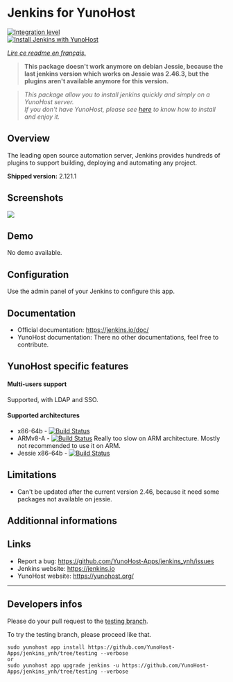 # Jenkins for YunoHost

[![Integration level](https://dash.yunohost.org/integration/jenkins.svg)](https://dash.yunohost.org/appci/app/jenkins)  
[![Install Jenkins with YunoHost](https://install-app.yunohost.org/install-with-yunohost.png)](https://install-app.yunohost.org/?app=jenkins)

*[Lire ce readme en français.](./README_fr.md)*

> **This package doesn't work anymore on debian Jessie, because the last jenkins version which works on Jessie was 2.46.3, but the plugins aren't available anymore for this version.**

> *This package allow you to install jenkins quickly and simply on a YunoHost server.  
If you don't have YunoHost, please see [here](https://yunohost.org/#/install) to know how to install and enjoy it.*

## Overview
The leading open source automation server, Jenkins provides hundreds of plugins to support building, deploying and automating any project.

**Shipped version:** 2.121.1

## Screenshots

![](https://crudelis.fr/lutim/w8DlycXB.png)

## Demo

No demo available.

## Configuration

Use the admin panel of your Jenkins to configure this app.

## Documentation

 * Official documentation: https://jenkins.io/doc/
 * YunoHost documentation: There no other documentations, feel free to contribute.

## YunoHost specific features

#### Multi-users support

Supported, with LDAP and SSO.

#### Supported architectures

* x86-64b - [![Build Status](https://ci-apps.yunohost.org/jenkins/job/jenkins%20(Community)/badge/icon)](https://ci-apps.yunohost.org/jenkins/job/jenkins%20(Community)/)
* ARMv8-A - [![Build Status](https://ci-apps-arm.yunohost.org/jenkins/job/jenkins%20(Community)%20(%7EARM%7E)/badge/icon)](https://ci-apps-arm.yunohost.org/jenkins/job/jenkins%20(Community)%20(%7EARM%7E)/) Really too slow on ARM architecture. Mostly not recommended to use it on ARM.
* Jessie x86-64b - [![Build Status](https://ci-stretch.nohost.me/jenkins/job/jenkins%20(Community)/badge/icon)](https://ci-stretch.nohost.me/jenkins/job/jenkins%20(Community)/)

## Limitations

* Can't be updated after the current version 2.46, because it need some packages not available on jessie.

## Additionnal informations

## Links

 * Report a bug: https://github.com/YunoHost-Apps/jenkins_ynh/issues
 * Jenkins website: https://jenkins.io
 * YunoHost website: https://yunohost.org/

---

Developers infos
----------------

Please do your pull request to the [testing branch](https://github.com/YunoHost-Apps/jenkins_ynh/tree/testing).

To try the testing branch, please proceed like that.
```
sudo yunohost app install https://github.com/YunoHost-Apps/jenkins_ynh/tree/testing --verbose
or
sudo yunohost app upgrade jenkins -u https://github.com/YunoHost-Apps/jenkins_ynh/tree/testing --verbose
```
